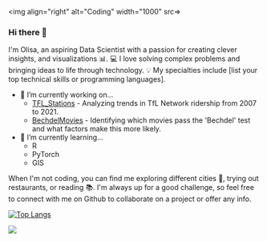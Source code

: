 <img align="right" alt="Coding" width="1000" src=>

### Hi there 👋

I'm Olisa, an aspiring Data Scientist with a passion for creating clever insights, and visualizations 📊. 
💻 I love solving complex problems and bringing ideas to life through technology. 💡 My specialties include [list your top technical skills or programming languages].

- 🔭 I’m currently working on...
  * [TFL_Stations](https://github.com/Osakwe1/TFL_Stations) - Analyzing trends in TfL Network ridership from 2007 to 2021.
  * [BechdelMovies](https://github.com/Osakwe1/BechdelMovies) - Identifying which movies pass the 'Bechdel' test and what factors make this more likely.
- 🌱 I’m currently learning... 
  * R
  * PyTorch
  * GIS

When I'm not coding, you can find me exploring different cities 🌇, trying out restaurants, or reading 📚. 
I'm always up for a good challenge, so feel free to connect with me on Github to collaborate on a project or offer any info.

[![Top Langs](https://github-readme-stats.vercel.app/api/top-langs/?username=Osakwe)](https://github.com/Osakwe1/github-readme-stats)

![](https://komarev.com/ghpvc/?username=Osakwe1&label=VIEWS&style=flat-square&color=5a32a8)


<!--
**Osakwe1/Osakwe1** is a ✨ _special_ ✨ repository because its `README.md` (this file) appears on your GitHub profile.

Here are some ideas to get you started:

- 🔭 I’m currently working on ...
- 🌱 I’m currently learning ...
- 👯 I’m looking to collaborate on ...
- 🤔 I’m looking for help with ...
- 💬 Ask me about ...
- 📫 How to reach me: ...
- 😄 Pronouns: ...
- ⚡ Fun fact: ...
-->



